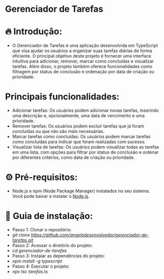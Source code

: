# Gerenciador de Tarefas

# 🔥 Introdução:
* O Gerenciador de Tarefas é uma aplicação desenvolvida em TypeScript que visa ajudar os usuários a organizar suas tarefas diárias de forma eficiente. O principal objetivo deste projeto é fornecer uma interface intuitiva para adicionar, remover, marcar como concluídas e visualizar tarefas. Além disso, o projeto também oferece funcionalidades como filtragem por status de conclusão e ordenação por data de criação ou prioridade.

# Principais funcionalidades:

* Adicionar tarefas: Os usuários podem adicionar novas tarefas, inserindo uma descrição e, opcionalmente, uma data de vencimento e uma prioridade.
* Remover tarefas: Os usuários podem excluir tarefas que já foram concluídas ou que não são mais necessárias.
* Marcar tarefas como concluídas: Os usuários podem marcar tarefas como concluídas para indicar que foram realizadas com sucesso.
* Visualizar lista de tarefas: Os usuários podem visualizar todas as tarefas em uma lista, com opções para filtrar por status de conclusão e ordenar por diferentes critérios, como data de criação ou prioridade.

# ⚙️ Pré-requisitos:

* Node.js e npm (Node Package Manager) instalados no seu sistema. Você pode baixar e instalar o [Node.js](https://nodejs.org).
  
# 🔨 Guia de instalação:

* Passo 1: Clonar o repositório:
* *git clone https://github.com/angelodesenvolvedor/gerenciador-de-tarefas.git*
* Passo 2: Acessar o diretório do projeto:
* *cd gerenciador-de-tarefas*
* Passo 3: Instalar as dependências do projeto:
* *npm install -g typescript*
* Passo 4: Executar o projeto:
* *npx tsc tarefas.ts*
